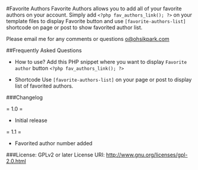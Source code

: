 #Favorite Authors
Favorite Authors allows you to add all of your favorite authors on your account. 
Simply add `<?php fav_authors_link(); ?>` on your template files to display Favorite button and use `[favorite-authors-list]` shortcode on page or post to show favorited author list.

Please email me for any comments or questions o@ohsikpark.com


##Frequently Asked Questions
- How to use?
Add this PHP snippet where you want to display `Favorite author` button `<?php fav_authors_link(); ?>`

- Shortcode
Use `[favorite-authors-list]` on your page or post to display list of favorited authors.

###Changelog

= 1.0 =
* Initial release

= 1.1 =
* Favorited author number added


###License: GPLv2 or later
License URI: http://www.gnu.org/licenses/gpl-2.0.html
